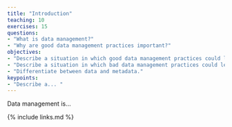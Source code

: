 ```yaml
---
title: "Introduction"
teaching: 10
exercises: 15
questions:
- "What is data management?"
- "Why are good data management practices important?"
objectives:
- "Describe a situation in which good data management practices could lead to better outcomes."
- "Describe a situation in which bad data management practices could lead to worse outcomes."
- "Differentiate between data and metadata."
keypoints:
- "Describe a... "
---
```


Data management is... 

{% include links.md %}

